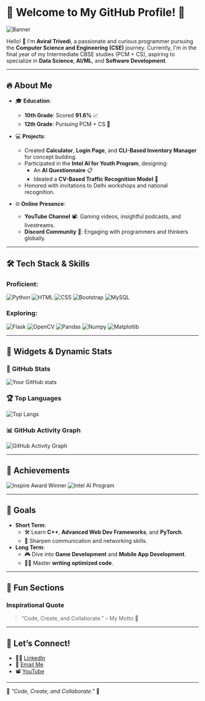 <!--
**aviral-trivedi/aviral-trivedi** is a ✨ _special_ ✨ repository because its `README.md` (this file) appears on your GitHub profile.

Here are some ideas to get you started:

- 🔭 I’m currently working on ...
- 🌱 I’m currently learning ...
- 👯 I’m looking to collaborate on ...
- 🤔 I’m looking for help with ...
- 💬 Ask me about ...
- 📫 How to reach me: ...
- 😄 Pronouns: ...
- ⚡ Fun fact: ...
-->
# 🌟 Welcome to My GitHub Profile! 🌟

![Banner](https://via.placeholder.com/1200x300/4CAF50/FFFFFF?text=Aspiring+Programmer+%7C+Data+Science+%7C+AI/ML+%7C+Software+Dev)

Hello! 👋 I'm **Aviral Trivedi**, a passionate and curious programmer pursuing the **Computer Science and Engineering (CSE)** journey. Currently, I'm in the final year of my Intermediate CBSE studies (PCM + CS), aspiring to specialize in **Data Science**, **AI/ML**, and **Software Development**.

---

## 🔥 **About Me**
- 🎓 **Education**:  
  - **10th Grade**: Scored **91.6%** 📈  
  - **12th Grade**: Pursuing PCM + CS 🧪

- 💻 **Projects**:  
  - Created **Calculator**, **Login Page**, and **CLI-Based Inventory Manager** for concept building.  
  - Participated in the **Intel AI for Youth Program**, designing:  
    - An **AI Questionnaire** 📋  
    - Ideated a **CV-Based Traffic Recognition Model** 🚦  
  - Honored with invitations to Delhi workshops and national recognition.

- 🌐 **Online Presence**:  
  - **YouTube Channel** 📽: Gaming videos, insightful podcasts, and livestreams.  
  - **Discord Community** 💬: Engaging with programmers and thinkers globally.  

---

## 🛠 **Tech Stack & Skills**
### Proficient:
![Python](https://img.shields.io/badge/Python-3776AB?style=for-the-badge&logo=python&logoColor=white)
![HTML](https://img.shields.io/badge/HTML5-E34F26?style=for-the-badge&logo=html5&logoColor=white)
![CSS](https://img.shields.io/badge/CSS3-1572B6?style=for-the-badge&logo=css3&logoColor=white)
![Bootstrap](https://img.shields.io/badge/Bootstrap-563D7C?style=for-the-badge&logo=bootstrap&logoColor=white)
![MySQL](https://img.shields.io/badge/MySQL-4479A1?style=for-the-badge&logo=mysql&logoColor=white)

### Exploring:
![Flask](https://img.shields.io/badge/Flask-000000?style=for-the-badge&logo=flask&logoColor=white)
![OpenCV](https://img.shields.io/badge/OpenCV-5C3EE8?style=for-the-badge&logo=opencv&logoColor=white)
![Pandas](https://img.shields.io/badge/Pandas-150458?style=for-the-badge&logo=pandas&logoColor=white)
![Numpy](https://img.shields.io/badge/NumPy-013243?style=for-the-badge&logo=numpy&logoColor=white)
![Matplotlib](https://img.shields.io/badge/Matplotlib-334E68?style=for-the-badge&logo=python&logoColor=white)

---

## 🎨 **Widgets & Dynamic Stats**
### 🔢 **GitHub Stats**
![Your GitHub stats](https://github-readme-stats.vercel.app/api?username=YOUR_USERNAME&show_icons=true&theme=radical)

### 🏆 **Top Languages**
![Top Langs](https://github-readme-stats.vercel.app/api/top-langs/?username=YOUR_USERNAME&layout=compact&theme=radical)

### 📊 **GitHub Activity Graph**
![GitHub Activity Graph](https://activity-graph.herokuapp.com/graph?username=YOUR_USERNAME&theme=tokyo-night)

---

## 🌿 **Achievements**
![Inspire Award Winner](https://img.shields.io/badge/Inspire_Award-Winner-Gold?style=for-the-badge)
![Intel AI Program](https://img.shields.io/badge/Intel_AI-Participant-Blue?style=for-the-badge)

---

## 🎯 **Goals**
- **Short Term**:  
  - 🛠 Learn **C++**, **Advanced Web Dev Frameworks**, and **PyTorch**.  
  - 🎤 Sharpen communication and networking skills.  
- **Long Term**:  
  - 🎮 Dive into **Game Development** and **Mobile App Development**.  
  - 🧑‍💻 Master **writing optimized code**.

---

## 🎤 **Fun Sections**
### Inspirational Quote
> “Code, Create, and Collaborate.” – My Motto 🚀

---

## 💌 **Let’s Connect!**
- 🧑‍💼 [LinkedIn](https://linkedin.com/in/aviraltrivedi)  
- 📧 [Email Me](mailto:aviraltrivedi318@gmail.com)
- 📽 [YouTube](https://youtube.com/channel/cleongaming)  
---

🌈 _"Code, Create, and Collaborate."_ 🌟
